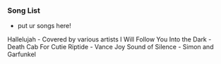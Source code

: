 ### Song List
- put ur songs here! 

Hallelujah - Covered by various artists
I Will Follow You Into the Dark - Death Cab For Cutie
Riptide - Vance Joy
Sound of Silence - Simon and Garfunkel

